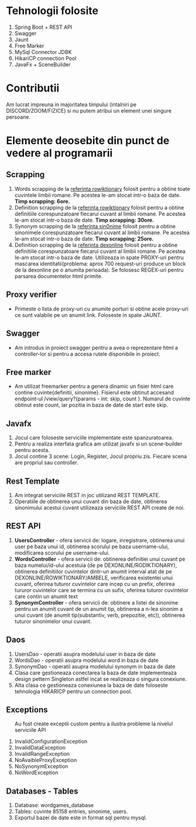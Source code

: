 <!DOCTYPE html>
<html>
<head>
</head>
<body>
  <h1>Tehnologii folosite</h1>
  <ol>
    <li>Spring Boot + REST API</li>
    <li>Swagger</li>
    <li>Jaunt</li>
    <li>Free Marker</li>
    <li>MySql Connector JDBK</li>
    <li>HikariCP connection Pool</li>
    <li>JavaFx + SceneBuilder</li>
  </ol>
  <h1>Contributii</h1>
  <p>Am lucrat impreuna in majoritatea timpului (intalniri pe DISCORD/ZOOM/FIZICE) si nu putem atribui un element unei singure persoane.</p>
  <h1>Elemente deosebite din punct de vedere al programarii</h1>
  <h2>Scrapping</h2>
  <ol>
    <li>Words scrapping de la <a href="https://ro.wiktionary.org/">referinta rowiktionary</a> folosit pentru a obtine toate cuvintele limbii romane. Pe acestea le-am stocat intr-o baza de date. <strong>Timp scrapping: 6ore.</strong></li>
    <li>Definition scrapping de la <a href="https://ro.wiktionary.org/">referinta rowiktionary</a> folosit pentru a obtine definitiile corespunzatoare fiecarui cuvant al limbii romane. Pe acestea le-am stocat intr-o baza de date. <strong>Timp scrapping: 30ore.</strong></li>
    <li>Synonym scrapping de la <a href="https://sin0nime.com/">referinta sin0nime</a> folosit pentru a obtine sinonimele corespunzatoare fiecarui cuvant al limbii romane. Pe acestea le-am stocat intr-o baza de date. <strong>Timp scrapping: 25ore.</strong></li>
    <li>Definition scrapping de la <a href="https://dexonline.ro/">referinta dexonline</a> folosit pentru a obtine definitiile corespunzatoare fiecarui cuvant al limbii romane. Pe acestea le-am stocat intr-o baza de date. Utilizeaza in spate PROXY-uri pentru mascarea identitatii(problema: aprox 700 request-uri produce un block de la dexonline pe o anumita perioada). Se folosesc REGEX-uri pentru parsarea documentelor html primite.</li>
  </ol>  
  <h2>Proxy verifier</h2>
  <ul>
      <li>Primeste o lista de proxy-uri cu anumite porturi si obtine acele proxy-uri ce sunt valabile pe un anumit link. Foloseste in spate JAUNT.</li>  
  </ul>
  <h2>Swagger</h2>
  <ul>
      <li>Am introdus in proiect swagger pentru a avea o reprezentare html a controller-lor si pentru a accesa rutele disponibile in proiect.</li>  
  </ul>
  <h2>Free marker</h2>
  <ul>
    <li>Am utilizat freemarker pentru a genera dinamic un fisier html care contine cuvinte{definitii, sinonime}. Fisierul este obtinut accesand endpoint-ul /view/query?{params - int: skip, count }. Numarul de cuvinte obtinut este count, iar pozitia in baza de date de start este skip. </li>
  </ul>
  <h2>Javafx</h2>
  <ol>
    <li>Jocul care foloseste serviciile implementate este spanzuratoarea.</li>
    <li>Pentru a realiza interfata grafica am utilizat javafx si un scene-builder pentru acesta.</li>
    <li>Jocul contine 3 scene: Login, Register, Jocul propriu zis. Fiecare scena are propriul sau controller.</li>
  </ol>
  <h2>Rest Template</h2>
  <ol>
    <li>Am integrat serviciile REST in joc utilizand REST TEMPLATE.</li>
    <li>Operatiile de obtinerea unui cuvant din baza de date, obtinerea sinonimului acestui cuvant utilizeaza serviciile REST API create de noi.</li>
  </ol>
  <h2>REST API</h2>
  <ol>
    <li><strong>UsersController</strong> - ofera servicii de: logare, inregistrare, obtinerea unui user pe baza unui id, obtinerea scorului pe baza username-ului, modificarea scorului pe username-ului.</li>
    <li><strong>WordsController</strong> - ofera servicii de: obtinerea definitiei unui cuvant pe baza numelui/id-ului acestuia (de pe DEXONLINE/RODIKTIONARY), obtinerea definitiilor cuvintelor dintr-un anumit interval atat de pe DEXONLINE/ROWIKTIONARY/AMBELE, verificarea existentei unui cuvant, oferirea tuturor cuvintelor care incep cu un prefix, oferirea tururor cuvintelor care se termina cu un sufix, oferirea tuturor cuvintelor care contin un anumit text</li>
    <li><strong>SynonymController</strong> - ofera servicii de: obtinere a listei de sinonime pentru un anumit cuvant de un anumit tip, obtinerea a n-lea sinonim a unui cuvant (de anumit tip(substantiv, verb, prepozitie, etc)), obtinerea tuturor sinonimelor unui cuvant. </li>
  </ol>
  <h2>Daos</h2>
  <ol>
    <li> UsersDao - operatii asupra modelului user in baza de date</li>
    <li> WordsDao - operatii asupra modelului word in baza de date</li>
    <li> SynonymDao - operatii asupra modelului synonym in baza de date</li>
    <li> Clasa care gestioneaza conectarea la baza de date implementeaza design pettern Singleton astfel incat se realizeaza o singura conexiune.</li>
    <li> Alta clasa ce gestioneaza conexiunea la baza de date foloseste tehnologia HIKARICP pentru un connection pool. </li>
  </ol> 
  <h2>Exceptions</h2>
  <ol>
    <p>Au fost create exceptii custom pentru a ilustra probleme la nivelul serviciile API</p>
    <li>InvalidConfigurationException</li>
    <li>InvalidDataException</li>
    <li>InvalidRangeException</li>
    <li>NoAvaibleProxyException</li>
    <li>NoSynonymException</li>
    <li>NoWordException</li>
  </ol>
  <h2>Databases - Tables</h2>
  <ol>
    <li>Database: wordgames_database</li>
    <li>Tables: cuvinte 85158 entries, sinonime, users.</li>
    <li>Exportul bazei de date este in format sql pentru mysql.</li> 
  </ol>  
</body>
</html>
